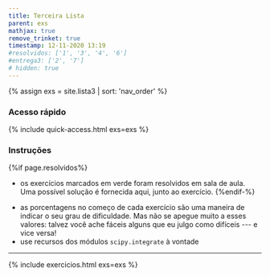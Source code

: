 ```yaml
---
title: Terceira Lista
parent: exs
mathjax: true
remove_trinket: true
timestamp: 12-11-2020 13:19
#resolvidos: ['1', '3', '4', '6']
#entrega3: ['2', '7']
# hidden: true
---
```


{% assign exs = site.lista3 | sort: 'nav_order' %}

### Acesso rápido

{% include quick-access.html exs=exs %}

### Instruções

{%if page.resolvidos%}
- os exercícios marcados em <span class="badge badge-success">verde</span> foram resolvidos em sala de aula. Uma possível solução é fornecida aqui, junto ao exercício.
{%endif-%}
<!-- - os exercícios marcados em <span class="badge badge-dark">preto</span> devem ser entregues em dupla no dia 03/12/2020. -->
- as porcentagens no começo de cada exercício são uma maneira de indicar o seu grau de dificuldade. Mas não se apegue muito a esses valores: talvez você ache fáceis alguns que eu julgo como difíceis --- e vice versa!
- use recursos dos módulos `scipy.integrate` à vontade

---

{% include exercicios.html exs=exs %}
